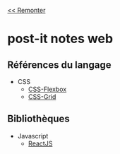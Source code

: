[<< Remonter](..)

# post-it notes web

## Références du langage

* CSS
  * [CSS-Flexbox](css-flex.md)
  * [CSS-Grid](css-grid.md)

## Bibliothèques

* Javascript
  * [ReactJS](js-reactjs.md)
